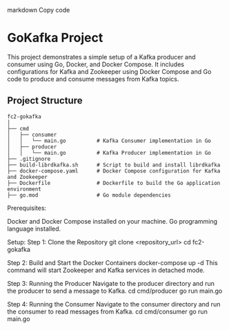 markdown
Copy code
# GoKafka Project

This project demonstrates a simple setup of a Kafka producer and consumer using Go, Docker, and Docker Compose. It includes configurations for Kafka and Zookeeper using Docker Compose and Go code to produce and consume messages from Kafka topics.

## Project Structure

```plaintext
fc2-gokafka
│
├── cmd
│   ├── consumer
│   │   └── main.go          # Kafka Consumer implementation in Go
│   ├── producer
│   │   └── main.go          # Kafka Producer implementation in Go
├── .gitignore
├── build-librdkafka.sh      # Script to build and install librdkafka
├── docker-compose.yaml      # Docker Compose configuration for Kafka and Zookeeper
├── Dockerfile               # Dockerfile to build the Go application environment
├── go.mod                   # Go module dependencies
```

Prerequisites:

Docker and Docker Compose installed on your machine.
Go programming language installed.

Setup:
Step 1: 
Clone the Repository
git clone <repository_url>
cd fc2-gokafka

Step 2: Build and Start the Docker Containers
docker-compose up -d
This command will start Zookeeper and Kafka services in detached mode.

Step 3: Running the Producer
Navigate to the producer directory and run the producer to send a message to Kafka.
cd cmd/producer
go run main.go

Step 4: Running the Consumer
Navigate to the consumer directory and run the consumer to read messages from Kafka.
cd cmd/consumer
go run main.go